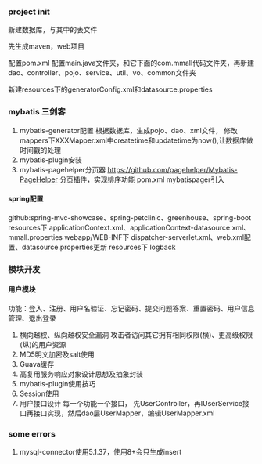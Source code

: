
### project init
新建数据库，与其中的表文件

先生成maven，web项目

配置pom.xml
配置main.java文件夹，和它下面的com.mmall代码文件夹，再新建
dao、controller、pojo、service、util、vo、common文件夹

新建resources下的generatorConfig.xml和datasource.properties

### mybatis 三剑客
1. mybatis-generator配置
根据数据库，生成pojo、dao、xml文件，
修改mappers下XXXMapper.xml中createtime和updatetime为now(),让数据库做时间戳的处理
2. mybatis-plugin安装
3. mybatis-pagehelper分页器
https://github.com/pagehelper/Mybatis-PageHelper
分页插件，实现排序功能
pom.xml mybatispager引入

#### spring配置
github:spring-mvc-showcase、spring-petclinic、greenhouse、spring-boot
resources下 applicationContext.xml、applicationContext-datasource.xml、mmall.properties
webapp/WEB-INF下 dispatcher-serverlet.xml、web.xml配置、datasource.properties更新
resources下 logback

### 模块开发
#### 用户模块
功能：登入、注册、用户名验证、忘记密码、提交问题答案、重置密码、用户信息管理、退出登录
1. 横向越权、纵向越权安全漏洞
    攻击者访问其它拥有相同权限(横)、更高级权限(纵)的用户资源
2. MD5明文加密及salt使用
3. Guava缓存
4. 高复用服务响应对象设计思想及抽象封装
5. mybatis-plugin使用技巧
6. Session使用
7. 用户接口设计
每一个功能一个接口，
先UserController，再IUserService接口再接口实现，然后dao层UserMapper，编辑UserMapper.xml

### some errors
1. mysql-connector使用5.1.37，使用8+会只生成insert